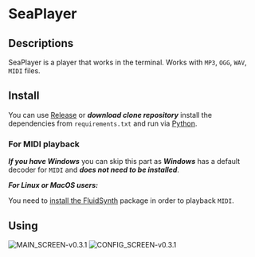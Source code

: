 # SeaPlayer
## Descriptions
SeaPlayer is a player that works in the terminal. Works with `MP3`, `OGG`, `WAV`, `MIDI` files.

## Install 
You can use [Release](https://github.com/romanin-rf/sea-player/releases) or ***download clone repository*** install the dependencies from `requirements.txt` and run via [Python](https://www.python.org).

### For MIDI playback
***If you have Windows*** you can skip this part as ***Windows*** has a default decoder for `MIDI` and ***does not need to be installed***.


***For Linux or MacOS users:***

You need to [install the FluidSynth](https://github.com/FluidSynth/fluidsynth/wiki/Download) package in order to playback `MIDI`.

## Using
![MAIN_SCREEN-v0.3.1](https://user-images.githubusercontent.com/60302782/236575349-f1569ff6-e9f5-42d6-ab00-904cd4d0db79.png)
![CONFIG_SCREEN-v0.3.1](https://user-images.githubusercontent.com/60302782/236575421-b7117b60-9705-4f47-982b-b0f082ccff96.png)
